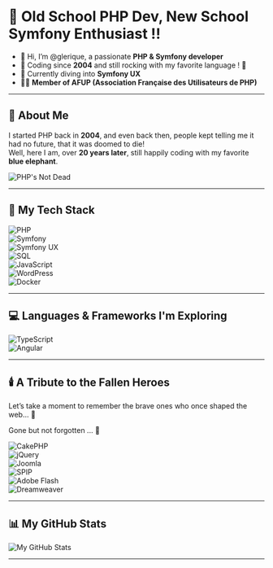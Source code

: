 # 👋 Old School PHP Dev, New School Symfony Enthusiast !!

- 👋 Hi, I’m @glerique, a passionate **PHP & Symfony developer**  
- 🚀 Coding since **2004** and still rocking with my favorite language ! 🐘  
- 🌱 Currently diving into **Symfony UX**  
- 🦸‍♂️ **Member of AFUP (Association Française des Utilisateurs de PHP)**  

---

## 📝 About Me

I started PHP back in **2004**, and even back then, people kept telling me it had no future, that it was doomed to die!  
Well, here I am, over **20 years later**, still happily coding with my favorite **blue elephant**.  

![PHP's Not Dead](https://image.spreadshirtmedia.net/image-server/v1/compositions/T635A306PA7544PT17X191Y60D341863959W6717H6726CxFFFFFF%3AxE61779%3Ax1C2343/views/1,width=500,height=500,appearanceId=306,backgroundColor=ffffff/phps-not-dead-t-shirt-bio-crafter-stanley-stella-unisexe.jpg)


---

## 🐘 My Tech Stack

![PHP](https://img.shields.io/badge/PHP-777BB4?style=for-the-badge&logo=php&logoColor=white)<br />
![Symfony](https://img.shields.io/badge/Symfony-000000?style=for-the-badge&logo=symfony&logoColor=white)<br />
![Symfony UX](https://img.shields.io/badge/Symfony%20UX-000000?style=for-the-badge&logo=symfony&logoColor=white)<br />
![SQL](https://img.shields.io/badge/SQL-4479A1?style=for-the-badge&logo=sql&logoColor=white)<br />
![JavaScript](https://img.shields.io/badge/JavaScript-F7DF1E?style=for-the-badge&logo=javascript&logoColor=black)<br />
![WordPress](https://img.shields.io/badge/WordPress-21759B?style=for-the-badge&logo=wordpress&logoColor=white)<br />
![Docker](https://img.shields.io/badge/Docker-2496ED?style=for-the-badge&logo=docker&logoColor=white)

---

## 💻 Languages & Frameworks I'm Exploring

![TypeScript](https://img.shields.io/badge/TypeScript-3178C6?style=for-the-badge&logo=typescript&logoColor=white)<br />
![Angular](https://img.shields.io/badge/Angular-DD0031?style=for-the-badge&logo=angular&logoColor=white)

---

## 🕯️ A Tribute to the Fallen Heroes  
Let’s take a moment to remember the brave ones who once shaped the web... 🫡  

Gone but not forgotten ... 👀

![CakePHP](https://img.shields.io/badge/CakePHP-D33C43?style=for-the-badge&logo=cakephp&logoColor=white)<br />
![jQuery](https://img.shields.io/badge/jQuery-0769AD?style=for-the-badge&logo=jquery&logoColor=white)<br />
![Joomla](https://img.shields.io/badge/Joomla-F44321?style=for-the-badge&logo=joomla&logoColor=white)<br />
![SPIP](https://img.shields.io/badge/SPIP-6E6E6E?style=for-the-badge&logo=spip&logoColor=white)<br />
![Adobe Flash](https://img.shields.io/badge/Adobe%20Flash-E34F26?style=for-the-badge&logo=adobe&logoColor=white)<br />
![Dreamweaver](https://img.shields.io/badge/Dreamweaver-35A700?style=for-the-badge&logo=adobe&logoColor=white)<br />

---

## 📊 My GitHub Stats

![My GitHub Stats](https://github-readme-stats.vercel.app/api?username=glerique&show_icons=true&theme=tokyonight)

---

<!---
glerique/glerique is a ✨ special ✨ repository because its `README.md` (this file) appears on your GitHub profile.
You can click the Preview link to take a look at your changes.
--->
